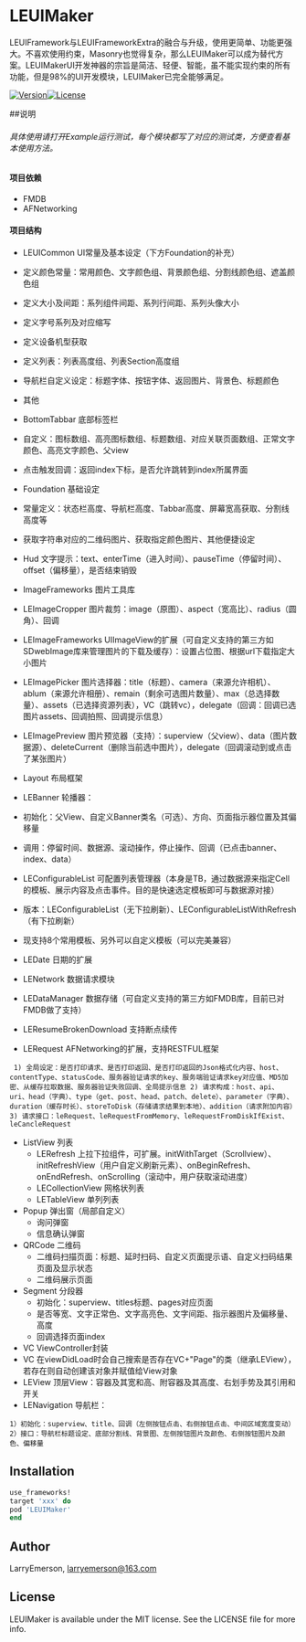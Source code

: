 # LEUIMaker
LEUIFramework与LEUIFrameworkExtra的融合与升级，使用更简单、功能更强大。不喜欢使用约束，Masonry也觉得复杂，那么LEUIMaker可以成为替代方案。LEUIMakerUI开发神器的宗旨是简洁、轻便、智能，虽不能实现约束的所有功能，但是98%的UI开发模块，LEUIMaker已完全能够满足。 

[![Version](https://img.shields.io/cocoapods/v/LEUIMaker.svg?style=flat)](http://cocoapods.org/pods/LEUIMaker)[![License](https://img.shields.io/cocoapods/l/LEUIMaker.svg?style=flat)](http://cocoapods.org/pods/LEUIMaker) 

##说明
###### 具体使用请打开Example运行测试，每个模块都写了对应的测试类，方便查看基本使用方法。
#### 项目依赖
* FMDB
* AFNetworking

#### 项目结构
* LEUICommon UI常量及基本设定（下方Foundation的补充）
 * 定义颜色常量：常用颜色、文字颜色组、背景颜色组、分割线颜色组、遮盖颜色组
 * 定义大小及间距：系列组件间距、系列行间距、系列头像大小
 * 定义字号系列及对应缩写
 * 定义设备机型获取
 * 定义列表：列表高度组、列表Section高度组
 * 导航栏自定义设定：标题字体、按钮字体、返回图片、背景色、标题颜色
 * 其他
* BottomTabbar 底部标签栏 
 * 自定义：图标数组、高亮图标数组、标题数组、对应关联页面数组、正常文字颜色、高亮文字颜色、父view
 * 点击触发回调：返回index下标，是否允许跳转到index所属界面
* Foundation 基础设定
 * 常量定义：状态栏高度、导航栏高度、Tabbar高度、屏幕宽高获取、分割线高度等
 * 获取字符串对应的二维码图片、获取指定颜色图片、其他便捷设定
* Hud 文字提示：text、enterTime（进入时间）、pauseTime（停留时间）、offset（偏移量），是否结束销毁
* ImageFrameworks 图片工具库
 * LEImageCropper 图片裁剪：image（原图）、aspect（宽高比）、radius（圆角）、回调
 * LEImageFrameworks UIImageView的扩展（可自定义支持的第三方如SDwebImage库来管理图片的下载及缓存）：设置占位图、根据url下载指定大小图片  
 * LEImagePicker 图片选择器：title（标题）、camera（来源允许相机）、ablum（来源允许相册）、remain（剩余可选图片数量）、max（总选择数量）、assets（已选择资源列表），VC（跳转vc），delegate（回调：回调已选图片assets、回调拍照、回调提示信息）
 * LEImagePreview 图片预览器（支持）：superview（父view）、data（图片数据源）、deleteCurrent（删除当前选中图片），delegate（回调滚动到或点击了某张图片）
* Layout 布局框架

* LEBanner 轮播器：
 * 初始化：父View、自定义Banner类名（可选）、方向、页面指示器位置及其偏移量
 * 调用：停留时间、数据源、滚动操作，停止操作、回调（已点击banner、index、data）
* LEConfigurableList 可配置列表管理器（本身是TB，通过数据源来指定Cell的模板、展示内容及点击事件。目的是快速选定模板即可与数据源对接）
 * 版本：LEConfigurableList（无下拉刷新）、LEConfigurableListWithRefresh（有下拉刷新）
 * 现支持8个常用模板、另外可以自定义模板（可以完美兼容）
* LEDate 日期的扩展
* LENetwork 数据请求模块
 * LEDataManager 数据存储（可自定义支持的第三方如FMDB库，目前已对FMDB做了支持）
 * LEResumeBrokenDownload 支持断点续传
 * LERequest AFNetworking的扩展，支持RESTFUL框架
 
 ``	1) 全局设定：是否打印请求、是否打印返回、是否打印返回的Json格式化内容、host、contentType、statusCode、服务器验证请求的key、服务端验证请求key对应值、MD5加密、从缓存拉取数据、服务器验证失败回调、全局提示信息
	2) 请求构成：host、api、uri、head（字典）、type（get、post、head、patch、delete）、parameter（字典）、duration（缓存时长）、storeToDisk（存储请求结果到本地）、addition（请求附加内容）
	3) 请求接口：leRequest、leRequestFromMemory、leRequestFromDiskIfExist、leCancleRequest``
 
* ListView 列表 
  * LERefresh 上拉下拉组件，可扩展。initWithTarget（Scrollview）、initRefreshView（用户自定义刷新元素）、onBeginRefresh、onEndRefresh、onScrolling（滚动中，用户获取滚动进度） 
  * LECollectionView 网格状列表 
  * LETableView 单列列表
* Popup 弹出窗（局部自定义）
  * 询问弹窗
  * 信息确认弹窗  
* QRCode 二维码
  * 二维码扫描页面：标题、延时扫码、自定义页面提示语、自定义扫码结果页面及显示状态
  * 二维码展示页面  
* Segment 分段器
  * 初始化：superview、titles标题、pages对应页面
  * 是否等宽、文字正常色、文字高亮色、文字间距、指示器图片及偏移量、高度
  * 回调选择页面index
* VC ViewController封装
 * VC 在viewDidLoad时会自己搜索是否存在VC+"Page"的类（继承LEView），若存在则自动创建该对象并赋值给View对象
 * LEView 顶层View：容器及其宽和高、附容器及其高度、右划手势及其引用和开关
 * LENavigation 导航栏： 
 
 ``
 1）初始化：superview、title、回调（左侧按钮点击、右侧按钮点击、中间区域宽度变动）
 2）接口：导航栏标题设定、底部分割线、背景图、左侧按钮图片及颜色、右侧按钮图片及颜色、偏移量
 ``

## Installation

```ruby
use_frameworks!
target 'xxx' do
pod 'LEUIMaker'  
end
```

## Author

LarryEmerson, larryemerson@163.com

## License

LEUIMaker is available under the MIT license. See the LICENSE file for more info.



